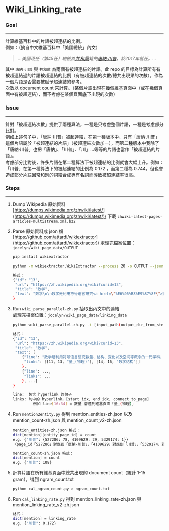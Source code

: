 # Wiki_Linking_rate

### Goal
---
計算維基百科中的片語被超連結的比例。\
例如：（摘自中文維基百科中「美國總統」內文）
> *...美國現任（第45任）總統為<a href="https://zh.wikipedia.org/wiki/%E5%85%B1%E5%92%8C%E9%BB%A8_(%E7%BE%8E%E5%9C%8B)">共和黨</a>籍的<a href="https://zh.wikipedia.org/wiki/%E5%94%90%E7%B4%8D%C2%B7%E5%B7%9D%E6%99%AE">唐納·川普</a>，於2017年就任。...*

其中 `唐納·川普` 與 `共和黨` 為兩個有被超連結的片語。此 repo 的目標為計算所有有被超連結過的片語被超連結的比例（有被超連結的次數/總共出現果的次數），作為一個片語是否需要被賦予超連結的參考。\
次數以 document count 來計算。（某個片語出現在幾個維基頁面中（或在幾個頁面中有被超連結），而不考慮在某個頁面底下出現的次數）

### Issue
---
針對「被超連結次數」提供了兩種算法，一種是只考慮整個片語，一種是考慮部分比對。\
例如上述句子中，「唐納·川普」被超連結，在第一種版本中，只有「唐納·川普」這個片語屬於「被超連結的片語」（被超連結次數加一），而第二種版本中我除了「唐納·川普」也把「唐納」、「川普」、「川」...等等的片語也當作「被超連結的片語」。\
考慮部分比對後，許多片語在第二種算法下被超連結的比例就會大幅上升。例如：「川普」在第一種算法下的被超連結的比例為 0.172 ，而第二種為 0.744。但也會造成部分片語因常和別的詞結合成專有名詞而導致被超連結率很高。

### Steps
---
1. Dump Wikipedia 原始資料\
[https://dumps.wikimedia.org/zhwiki/latest/](https://dumps.wikimedia.org/zhwiki/latest/)\
下載 `zhwiki-latest-pages-articles-multistream.xml.bz2`

2. Parse 原始資料成 json 檔\
[https://github.com/attardi/wikiextractor](https://github.com/attardi/wikiextractor)\
處理完檔案位置：`jocelyn/wiki_page_data/OUTPUT`

    ```bash
    pip install wikiextractor

    python -m wikiextractor.WikiExtractor --process 20 -o OUTPUT --json -l [path_of_your_zhwiki-latest-pages-articles-multistream.xml.bz2_file]
    ```
    ```bash
    格式：
    {"id": "13",  
     "url": "https://zh.wikipedia.org/wiki?curid=13",  
     "title": "数学", 
     "text": "数学\n\n数学是利用符号语言研究<a href=\"%E6%95%B8%E9%87%8F\">數量</a>、<a href=\"%E6%95%B0%E5%AD%A6%E7%BB%93%E6%9E%84\">结构</a>、<a   href=\"%E5%8F%98%E5%8C%96\">变化</a>以及<a href=\"%E7%A9%BA%E9%97%B4%20%28%E6%95%B0%E5%AD%A6%29\">空间</a>等概念的一門<a href=\"%E5%AD%A6%E7%A7%91\">学科</a>，从某种角度看 屬於<a href=\"%E5%BD%A2%E5%BC%8F%E7%A7%91%E5%AD%B8\">形式科學</a>的一種。"
    }
    ```

3. Run `wiki_parse_parallel-zh.py` 抽取出內文中的連結\
處理完檔案位置：`jocelyn/wiki_page_data/linking_data`
    ```bash
    python wiki_parse_parallel-zh.py -i [input_path(output_dir_from_step_2)] -o [output_path]
    ```
    
    ```bash
    格式：
    {"id": "13",  
     "url": "https://zh.wikipedia.org/wiki?curid=13",  
     "title": "数学", 
     "text": [
        {"line": "数学是利用符号语言研究數量、结构、变化以及空间等概念的一門学科，从某种角度看屬於形式科學的一種。", 
         "links": [[11, 13, "量_(物理)"], [14, 16, "数学结构"]]
        },
        {"line": ...,
         "links": ...
        }, ...]
    }

    line:  包含 hyperlink 的句子
    links: 句中的 hyperlink，[start_idx, end_idx, connect_to_page]
             例如 line[16:34] = 數量 會連到維基頁面「量_(物理)」
    ```
    
4. Run `mention2entity.py` 得到 mention_entities-zh.json 以及 mention_count-zh.json 與 mention_count_v2-zh.json
    ```bash
    mention_entities-zh.json 格式：
    dict[mention][entity_page_id] = count
    e.g. {"川普": {527286: 78, 4109629: 29, 5329174: 1}}
    （page_id「527286」對應到「唐納·川普」，「4109629」對應到「川普」，「5329174」對應到「特朗普集團」）

    mention_count-zh.json 格式：
    dict[mention] = count
    e.g. {"川普": 108}
    ```

5. 計算片語在所有維基頁面中總共出現的 document count（統計 1-15 gram），得到 ngram_count.txt
    ```bash
    python cal_ngram_count.py > ngram_count.txt
    ```
    
6. Run `cal_linking_rate.py` 得到 mention_linking_rate-zh.json 與 mention_linking_rate_v2-zh.json
    ```bash
    格式：
    dict[mention] = linking_rate
    e.g. {"川普": 0.172}
    ```
